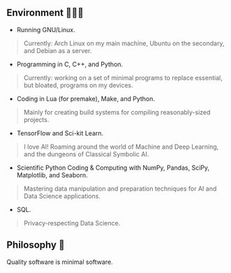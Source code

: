 ## Environment 👨🏻‍💻

- Running GNU/Linux.
> Currently: Arch Linux on my main machine, Ubuntu on the secondary, and Debian as a server.

- Programming in C, C++, and Python.
> Currently: working on a set of minimal programs to replace essential, but bloated, programs on my devices.

- Coding in Lua (for premake), Make, and Python.
> Mainly for creating build systems for compiling reasonably-sized projects.

- TensorFlow and Sci-kit Learn.
> I love AI! Roaming around the world of Machine and Deep Learning, and the dungeons of Classical Symbolic AI.

- Scientific Python Coding & Computing with NumPy, Pandas, SciPy, Matplotlib, and Seaborn.
> Mastering data manipulation and preparation techniques for AI and Data Science applications.

- SQL.
> Privacy-respecting Data Science.

## Philosophy 📓
Quality software is minimal software.


<!--
**alrshdn/alrshdn** is a ✨ _special_ ✨ repository because its `README.md` (this file) appears on your GitHub profile.

Here are some ideas to get you started:

- 🔭 I’m currently working on ...
- 🌱 I’m currently learning ...
- 👯 I’m looking to collaborate on ...
- 🤔 I’m looking for help with ...
- 💬 Ask me about ...
- 📫 How to reach me: ...
- 😄 Pronouns: ...
- ⚡ Fun fact: ...
-->
